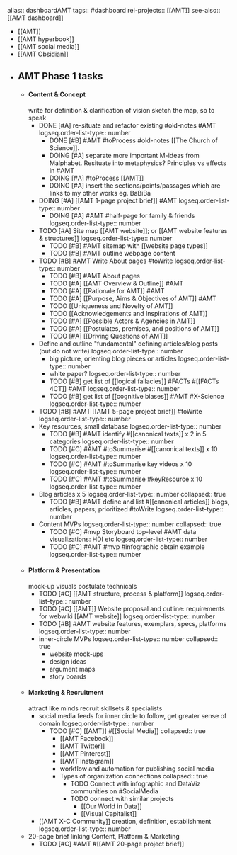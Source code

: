 alias:: dashboardAMT
tags:: #dashboard
rel-projects:: [[AMT]]
see-also:: [[AMT dashboard]]

- [[AMT]]
- [[AMT hyperbook]]
- [[AMT social media]]
- [[AMT Obsidian]]
- ## AMT Phase 1 tasks
	- #### Content & Concept
	  write for definition & clarification of vision
	  sketch the map, so to speak
		- DONE [#A] re-situate and refactor existing #old-notes #AMT
		  logseq.order-list-type:: number
			- DONE [#B] #AMT #toProcess #old-notes [[The Church of Science]].
			- DOING [#A] separate more important M-ideas from Malphabet. Resituate into metaphysics? Principles vs effects in #AMT
			- DOING [#A] #toProcess [[AMT]]
			- DOING [#A] insert the sections/points/passages which are links to my other works eg. BaBiBa
		- DOING [#A] [[AMT 1-page project brief]] #AMT
		  logseq.order-list-type:: number
			- DOING [#A] #AMT #half-page for family & friends
			  logseq.order-list-type:: number
		- TODO [#A] Site map [[AMT website]]; or [[AMT website features & structures]]
		  logseq.order-list-type:: number
			- TODO [#B] #AMT sitemap with [[website page types]]
			- TODO [#B] #AMT outline webpage content
		- TODO [#B] #AMT Write About pages #toWrite
		  logseq.order-list-type:: number
			- TODO [#B] #AMT About pages
			- TODO [#A] [[AMT Overview & Outline]] #AMT
			- TODO [#A] [[Rationale for AMT]] #AMT
			- TODO [#A] [[Purpose, Aims & Objectives of AMT]] #AMT
			- TODO [[Uniqueness and Novelty of AMT]]
			- TODO [[Acknowledgements and Inspirations of AMT]]
			- TODO [#A] [[Possible Actors & Agencies in AMT]]
			- TODO [#A] [[Postulates, premises, and positions of AMT]]
			- TODO [#A] [[Driving Questions of AMT]]
		- Define and outline "fundamental" defining articles/blog posts (but do not write)
		  logseq.order-list-type:: number
			- big picture, orienting blog pieces or articles
			  logseq.order-list-type:: number
			- white paper?
			  logseq.order-list-type:: number
			- TODO [#B] get list of [[logical fallacies]] #FACTs #[[FACTs 4CT]] #AMT
			  logseq.order-list-type:: number
			- TODO [#B] get list of [[cognitive biases]] #AMT #X-Science
			  logseq.order-list-type:: number
		- TODO [#B] #AMT [[AMT 5-page project brief]] #toWrite
		  logseq.order-list-type:: number
		- Key resources, small database
		  logseq.order-list-type:: number
			- TODO [#B] #AMT identify #[[canonical texts]] x 2 in 5 categories
			  logseq.order-list-type:: number
			- TODO [#C] #AMT #toSummarise #[[canonical texts]] x 10
			  logseq.order-list-type:: number
			- TODO [#C] #AMT #toSummarise key videos x 10
			  logseq.order-list-type:: number
			- TODO [#C] #AMT #toSummarise #keyResource x 10
			  logseq.order-list-type:: number
		- Blog articles x 5
		  logseq.order-list-type:: number
		  collapsed:: true
			- TODO  [#B] #AMT define and list #[[canonical articles]] blogs, articles, papers; prioritized #toWrite
			  logseq.order-list-type:: number
		- Content MVPs
		  logseq.order-list-type:: number
		  collapsed:: true
			- TODO [#C] #mvp Storyboard top-level #AMT data visualizations: HDI etc
			  logseq.order-list-type:: number
			- TODO [#C] #AMT #mvp #infographic obtain example
			  logseq.order-list-type:: number
	- #### Platform & Presentation
	  mock-up visuals
	  postulate technicals
		- TODO [#C] [[AMT structure, process & platform]]
		  logseq.order-list-type:: number
		- TODO [#C] [[AMT]] Website proposal and outline: requirements for webwiki [[AMT website]]
		  logseq.order-list-type:: number
		- TODO [#B] #AMT website features, exemplars, specs, platforms
		  logseq.order-list-type:: number
		- inner-circle MVPs
		  logseq.order-list-type:: number
		  collapsed:: true
			- website mock-ups
			- design ideas
			- argument maps
			- story boards
	- #### Marketing & Recruitment
	  attract like minds
	  recruit skillsets & specialists
		- social media feeds for inner circle to follow, get greater sense of domain
		  logseq.order-list-type:: number
			- TODO [#C] [[AMT]] #[[Social Media]]
			  collapsed:: true
				- [[AMT Facebook]]
				- [[AMT Twitter]]
				- [[AMT Pinterest]]
				- [[AMT Instagram]]
				- workflow and automation for publishing social media
				- Types of organization connections
				  collapsed:: true
					- TODO Connect with infographic and DataViz communities on #SocialMedia
					- TODO connect with similar projects
						- [[Our World in Data]]
						- [[Visual Capitalist]]
		- [[AMT X-C Community]] creation, definition, establishment
		  logseq.order-list-type:: number
	- 20-page brief linking Content, Platform & Marketing
		- TODO [#C] #AMT #[[AMT 20-page project brief]]
